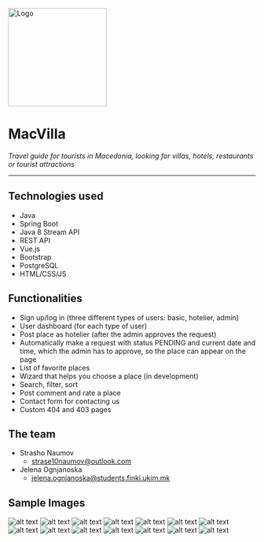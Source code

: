 <img src="/images/macVillaLogo.jpg" alt="Logo" width="200" height="auto"/>

# MacVilla
*Travel guide for tourists in Macedonia, looking for villas, hotels, restaurants or
tourist attractions*
___
## Technologies used
* Java
* Spring Boot
* Java 8 Stream API
* REST API
* Vue.js
* Bootstrap
* PostgreSQL
* HTML/CSS/JS

## Functionalities
* Sign up/log in (three different types of users: basic, hotelier, admin)
* User dashboard (for each type of user)
* Post place as hotelier (after the admin approves the request)
* Automatically make a request with status PENDING and current date and time, which the admin has to approve, so the place can appear on the page
* List of favorite places
* Wizard that helps you choose a place (in development)
* Search, filter, sort   
* Post comment and rate a place
* Contact form for contacting us
* Custom 404 and 403 pages

## The team
* Strasho Naumov
    * strase10naumov@outlook.com
* Jelena Ognjanoska
    * jelena.ognjanoska@students.finki.ukim.mk

## Sample Images
![alt text](images/login.png "Login page")
![alt text](images/register.png "Register page")
![alt text](images/admin.png "Admin dashboard")
![alt text](images/hotelier.png "Hotelier dashboard")
![alt text](images/user.png "User dashboard")
![alt text](images/home1.png "Home page 1")
![alt text](images/home2.png "Home page 2")
![alt text](images/home3.png "Home page 3")
![alt text](images/home4.png "Home page 4")
![alt text](images/contact.png "Contact us page")
![alt text](images/aboutUs1.png "About us 1")
![alt text](images/aboutUs2.png "About us 2")
![alt text](images/403.png "Forbidden page")
![alt text](images/404.png "Not found page")
